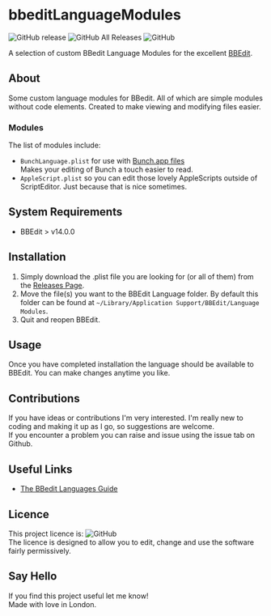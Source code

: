 # bbeditLanguageModules

![GitHub release](https://img.shields.io/github/release/aarblaster/bbeditLanguageModules.svg)
![GitHub All Releases](https://img.shields.io/github/downloads/aarblaster/bbeditLanguageModules/total.svg)
![GitHub](https://img.shields.io/github/license/aarblaster/bbeditLanguageModules.svg)

A selection of custom BBedit Language Modules for the excellent [BBEdit](https://www.barebones.com/products/bbedit). 

## About
Some custom language modules for BBedit. All of which are simple modules without code elements.
Created to make viewing and modifying files easier.  

### Modules
The list of modules include: 
- `BunchLanguage.plist` for use with [Bunch.app files](https://bunchapp.co)  
	Makes your editing of Bunch a touch easier to read.
- `AppleScript.plist` so you can edit those lovely AppleScripts outside of ScriptEditor. Just because that is nice sometimes.


## System Requirements
- BBEdit > v14.0.0


## Installation
1. Simply download the .plist file you are looking for (or all of them) from the [Releases Page](https://github.com/aarblaster/bbeditLanguageModules/releases/).
2. Move the file(s) you want to the BBEdit Language folder. By default this folder can be found at `~/Library/Application Support/BBEdit/Language Modules`.
3. Quit and reopen BBEdit.

## Usage
Once you have completed installation the language should be available to BBEdit. You can make changes anytime you like.

## Contributions
If you have ideas or contributions I'm very interested. I'm really new to coding and making it up as I go, so suggestions are welcome.   
If you encounter a problem you can raise and issue using the issue tab on Github.

## Useful Links
- [The BBedit Languages Guide](https://www.barebones.com/support/develop/clm.html)

## Licence 
This project licence is:
![GitHub](https://img.shields.io/github/license/aarblaster/bbeditLanguageModules.svg)   
The licence is designed to allow you to edit, change and use the software fairly permissively.

## Say Hello
 If you find this project useful let me know!   
 Made with love in London.

